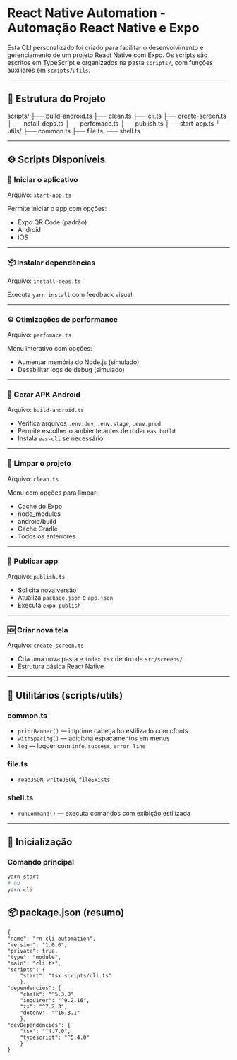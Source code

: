 # React Native Automation - Automação React Native e Expo

Esta CLI personalizado foi criado para facilitar o desenvolvimento e gerenciamento de um projeto React Native com Expo. Os scripts são escritos em TypeScript e organizados na pasta `scripts/`, com funções auxiliares em `scripts/utils`.

---

## 📂 Estrutura do Projeto

scripts/
├── build-android.ts
├── clean.ts
├── cli.ts
├── create-screen.ts
├── install-deps.ts
├── perfomace.ts
├── publish.ts
├── start-app.ts
└── utils/
├── common.ts
├── file.ts
└── shell.ts

---

## ⚙️ Scripts Disponíveis

### 🏁 Iniciar o aplicativo

Arquivo: `start-app.ts`

Permite iniciar o app com opções:

- Expo QR Code (padrão)
- Android
- iOS

---

### 📦 Instalar dependências

Arquivo: `install-deps.ts`

Executa `yarn install` com feedback visual.

---

### ⚙️ Otimizações de performance

Arquivo: `perfomace.ts`

Menu interativo com opções:

- Aumentar memória do Node.js (simulado)
- Desabilitar logs de debug (simulado)

---

### 📱 Gerar APK Android

Arquivo: `build-android.ts`

- Verifica arquivos `.env.dev`, `.env.stage`, `.env.prod`
- Permite escolher o ambiente antes de rodar `eas build`
- Instala `eas-cli` se necessário

---

### 🧹 Limpar o projeto

Arquivo: `clean.ts`

Menu com opções para limpar:

- Cache do Expo
- node_modules
- android/build
- Cache Gradle
- Todos os anteriores

---

### 🚀 Publicar app

Arquivo: `publish.ts`

- Solicita nova versão
- Atualiza `package.json` e `app.json`
- Executa `expo publish`

---

### 🆕 Criar nova tela

Arquivo: `create-screen.ts`

- Cria uma nova pasta e `index.tsx` dentro de `src/screens/`
- Estrutura básica React Native

---

## 🧰 Utilitários (scripts/utils)

### common.ts

- `printBanner()` — imprime cabeçalho estilizado com cfonts
- `withSpacing()` — adiciona espaçamentos em menus
- `log` — logger com `info`, `success`, `error`, `line`

### file.ts

- `readJSON`, `writeJSON`, `fileExists`

### shell.ts

- `runCommand()` — executa comandos com exibição estilizada

---

## 🚀 Inicialização

### Comando principal

```bash
yarn start
# ou
yarn cli

```

## 📦 package.json (resumo)

```
{
"name": "rn-cli-automation",
"version": "1.0.0",
"private": true,
"type": "module",
"main": "cli.ts",
"scripts": {
    "start": "tsx scripts/cli.ts"
    },
"dependencies": {
    "chalk": "^5.3.0",
    "inquirer": "^9.2.16",
    "zx": "^7.2.3",
    "dotenv": "^16.3.1"
    },
"devDependencies": {
    "tsx": "^4.7.0",
    "typescript": "^5.4.0"
    }
}
```
